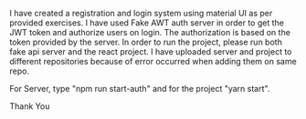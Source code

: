 I have created a registration and login system using material UI as per provided exercises. I have used Fake AWT auth server in order to get the JWT token and authorize users on login. The authorization is based on the token provided by the server. In order to run the project, please run both fake api server and the react project. I have uploaded server and project to different repositories because of error occurred when adding them on same repo.

For Server, type "npm run start-auth" and for the project "yarn start".

Thank You
